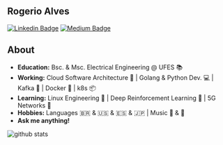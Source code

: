 ## Rogerio Alves

[![Linkedin Badge](https://img.shields.io/badge/-LinkedIn-blue?style=flat-square&logo=Linkedin&logoColor=white&link=https://www.linkedin.com/in/rogerio-alves-22b678153/)](https://www.linkedin.com/in/rogerio-alves-22b678153/) 
[![Medium Badge](https://img.shields.io/badge/-Medium-black?style=flat-square&logo=Medium&logoColor=white&link=https://www.linkedin.com/in/rogerio-alves-22b678153/)](https://www.linkedin.com/in/rogerio-alves-22b678153/) 

## About

- **Education:** Bsc. & Msc. Electrical Engineering @ UFES 📚
- **Working:** Cloud Software Architecture 📐 | Golang & Python Dev. 💻 | Kafka 📨 | Docker 🐋 | k8s 📦
- **Learning:** Linux Engineering 🔢 | Deep Reinforcement Learning 🧠 | 5G Networks 📱
- **Hobbies:** Languages 🇧🇷 & 🇺🇸 & 🇪🇸 & 🇯🇵 | Music 🎹 & 🎸
- **Ask me anything!** 

![github stats](https://github-readme-stats.vercel.app/api?username=rjmalves&show_icons=true)
